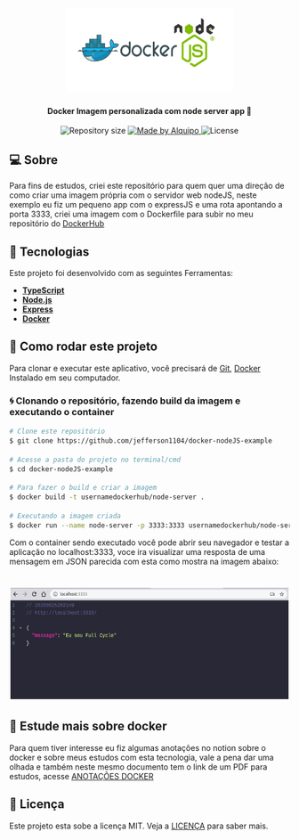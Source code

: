 <h1 align="center">
    <img alt="docker-nodeJS" title="#docker-nodeJS" width=300 height=150 src="assets/nodeDocker.png"/>
</h1>

<h4 align="center"> 
	Docker Imagem personalizada com node server app 🐳
</h4>

<p align="center">
  <img alt="Repository size" src="https://img.shields.io/github/repo-size/jefferson1104/docker-nodeJS-example">
	
  <a href="https://www.linkedin.com/in/jeffersonsjunior/">
    <img alt="Made by Alquipo" src="https://img.shields.io/badge/made%20by-jefferson1104-blue">
  </a>

  <img alt="License" src="https://img.shields.io/badge/license-MIT-brightgreen?color=blue">
</p>


## 💻 Sobre
Para fins de estudos, criei este repositório para quem quer uma direção de como criar uma imagem própria com o servidor web nodeJS, neste exemplo eu fiz um pequeno app com o expressJS e uma rota apontando a porta 3333, criei uma imagem com o Dockerfile para subir no meu repositório do <a href="https://hub.docker.com/r/jsoares1104/node-server-app">DockerHub</a>


## :hammer: Tecnologias

Este projeto foi desenvolvido com as seguintes Ferramentas:

- **[TypeScript](https://www.typescriptlang.org/)**
- **[Node.js](https://nodejs.org/en/)**
- **[Express](https://expressjs.com/)**
- **[Docker](https://www.docker.com/)**

## 🚀 Como rodar este projeto

Para clonar e executar este aplicativo, você precisará de [Git](https://git-scm.com), [Docker](https://www.docker.com/) Instalado em seu computador.


### :cyclone: Clonando o repositório, fazendo build da imagem e executando o container

```bash
# Clone este repositório
$ git clone https://github.com/jefferson1104/docker-nodeJS-example

# Acesse a pasta do projeto no terminal/cmd
$ cd docker-nodeJS-example

# Para fazer o build e criar a imagem
$ docker build -t usernamedockerhub/node-server . 

# Executando a imagem criada 
$ docker run --name node-server -p 3333:3333 usernamedockerhub/node-server

```

Com o container sendo executado você pode abrir seu navegador e testar a aplicação no localhost:3333, voce ira visualizar uma resposta de uma mensagem em JSON parecida com esta como mostra na imagem abaixo:

<h1 align="center">
    <img alt="app-example" title="#app-example" width=500 height=200 src="assets/app-example.png"/>
</h1>



## :whale2: Estude mais sobre docker
Para quem tiver interesse eu fiz algumas anotações no notion sobre o docker e sobre meus estudos com esta tecnologia, vale a pena dar uma olhada e também neste mesmo documento tem o link de um PDF para estudos, acesse <a href="https://www.notion.so/Exemplo-criando-uma-imagem-pessoal-1a2b919e8db54d489bf079f7966564d8"> ANOTAÇÕES DOCKER </a>


## :memo: Licença

Este projeto esta sobe a licença MIT. Veja a [LICENÇA](https://opensource.org/licenses/MIT) para saber mais.
